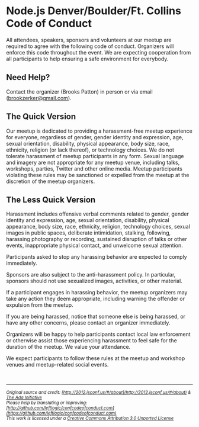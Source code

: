 # Node.js Denver/Boulder/Ft. Collins Code of Conduct

All attendees, speakers, sponsors and volunteers at our meetup are required to agree with the following code of conduct. Organizers will enforce this code throughout the event. We are expecting cooperation from all participants to help ensuring a safe environment for everybody.

## Need Help?

Contact the organizer (Brooks Patton) in person or via email (brookzerker@gmail.com).

## The Quick Version

Our meetup is dedicated to providing a harassment-free meetup experience for everyone, regardless of gender, gender identity and expression, age, sexual orientation, disability, physical appearance, body size, race, ethnicity, religion (or lack thereof), or technology choices. We do not tolerate harassment of meetup participants in any form. Sexual language and imagery are not appropriate for any meetup venue, including talks, workshops, parties, Twitter and other online media. Meetup participants violating these rules may be sanctioned or expelled from the meetup at the discretion of the meetup organizers.

## The Less Quick Version

Harassment includes offensive verbal comments related to gender, gender identity and expression, age, sexual orientation, disability, physical appearance, body size, race, ethnicity, religion, technology choices, sexual images in public spaces, deliberate intimidation, stalking, following, harassing photography or recording, sustained disruption of talks or other events, inappropriate physical contact, and unwelcome sexual attention.

Participants asked to stop any harassing behavior are expected to comply immediately.

Sponsors are also subject to the anti-harassment policy. In particular, sponsors should not use sexualized images, activities, or other material.

If a participant engages in harassing behavior, the meetup organizers may take any action they deem appropriate, including warning the offender or expulsion from the meetup.

If you are being harassed, notice that someone else is being harassed, or have any other concerns, please contact an organizer immediately.

Organizers will be happy to help participants contact local law enforcement or otherwise assist those experiencing harassment to feel safe for the duration of the meetup. We value your attendance.

We expect participants to follow these rules at the meetup and workshop venues and meetup-related social events.

<br><hr>

<small>_Original source and credit: [http://2012.jsconf.us/#/about](http://2012.jsconf.us/#/about) & [The Ada Initiative](http://geekfeminism.wikia.com/wiki/Conference_anti-harassment/Policy)  
Please help by translating or improving: [http://github.com/leftlogic/confcodeofconduct.com](https://github.com/leftlogic/confcodeofconduct.com)  
This work is licensed under a [Creative Commons Attribution 3.0 Unported License](http://creativecommons.org/licenses/by/3.0/deed.en_US)_</small>
